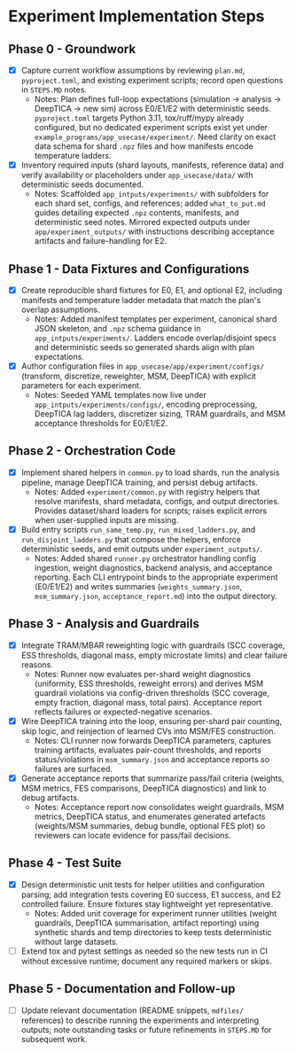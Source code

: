 # Experiment Implementation Steps

## Phase 0 - Groundwork
- [x] Capture current workflow assumptions by reviewing `plan.md`, `pyproject.toml`, and existing experiment scripts; record open questions in `STEPS.MD` notes.
  - Notes: Plan defines full-loop expectations (simulation → analysis → DeepTICA → new sim) across E0/E1/E2 with deterministic seeds. `pyproject.toml` targets Python 3.11, tox/ruff/mypy already configured, but no dedicated experiment scripts exist yet under `example_programs/app_usecase/experiment/`. Need clarity on exact data schema for shard `.npz` files and how manifests encode temperature ladders.
- [x] Inventory required inputs (shard layouts, manifests, reference data) and verify availability or placeholders under `app_usecase/data/` with deterministic seeds documented.
  - Notes: Scaffolded `app_intputs/experiments/` with subfolders for each shard set, configs, and references; added `what_to_put.md` guides detailing expected `.npz` contents, manifests, and deterministic seed notes. Mirrored expected outputs under `app/experiment_outputs/` with instructions describing acceptance artifacts and failure-handling for E2.

## Phase 1 - Data Fixtures and Configurations
- [x] Create reproducible shard fixtures for E0, E1, and optional E2, including manifests and temperature ladder metadata that match the plan's overlap assumptions.
  - Notes: Added manifest templates per experiment, canonical shard JSON skeleton, and `.npz` schema guidance in `app_intputs/experiments/`. Ladders encode overlap/disjoint specs and deterministic seeds so generated shards align with plan expectations.
- [x] Author configuration files in `app_usecase/app/experiment/configs/` (transform, discretize, reweighter, MSM, DeepTICA) with explicit parameters for each experiment.
  - Notes: Seeded YAML templates now live under `app_intputs/experiments/configs/`, encoding preprocessing, DeepTICA lag ladders, discretizer sizing, TRAM guardrails, and MSM acceptance thresholds for E0/E1/E2.

## Phase 2 - Orchestration Code
- [x] Implement shared helpers in `common.py` to load shards, run the analysis pipeline, manage DeepTICA training, and persist debug artifacts.
  - Notes: Added `experiment/common.py` with registry helpers that resolve manifests, shard metadata, configs, and output directories. Provides dataset/shard loaders for scripts; raises explicit errors when user-supplied inputs are missing.
- [x] Build entry scripts `run_same_temp.py`, `run_mixed_ladders.py`, and `run_disjoint_ladders.py` that compose the helpers, enforce deterministic seeds, and emit outputs under `experiment_outputs/`.
  - Notes: Added shared `runner.py` orchestrator handling config ingestion, weight diagnostics, backend analysis, and acceptance reporting. Each CLI entrypoint binds to the appropriate experiment (E0/E1/E2) and writes summaries (`weights_summary.json`, `msm_summary.json`, `acceptance_report.md`) into the output directory.

## Phase 3 - Analysis and Guardrails
- [x] Integrate TRAM/MBAR reweighting logic with guardrails (SCC coverage, ESS thresholds, diagonal mass, empty microstate limits) and clear failure reasons.
  - Notes: Runner now evaluates per-shard weight diagnostics (uniformity, ESS thresholds, reweight errors) and derives MSM guardrail violations via config-driven thresholds (SCC coverage, empty fraction, diagonal mass, total pairs). Acceptance report reflects failures or expected-negative scenarios.
- [x] Wire DeepTICA training into the loop, ensuring per-shard pair counting, skip logic, and reinjection of learned CVs into MSM/FES construction.
  - Notes: CLI runner now forwards DeepTICA parameters, captures training artifacts, evaluates pair-count thresholds, and reports status/violations in `msm_summary.json` and acceptance reports so failures are surfaced.
- [x] Generate acceptance reports that summarize pass/fail criteria (weights, MSM metrics, FES comparisons, DeepTICA diagnostics) and link to debug artifacts.
  - Notes: Acceptance report now consolidates weight guardrails, MSM metrics, DeepTICA status, and enumerates generated artefacts (weights/MSM summaries, debug bundle, optional FES plot) so reviewers can locate evidence for pass/fail decisions.

## Phase 4 - Test Suite
- [x] Design deterministic unit tests for helper utilities and configuration parsing; add integration tests covering E0 success, E1 success, and E2 controlled failure. Ensure fixtures stay lightweight yet representative.
  - Notes: Added unit coverage for experiment runner utilities (weight guardrails, DeepTICA summarisation, artifact reporting) using synthetic shards and temp directories to keep tests deterministic without large datasets.
- [ ] Extend tox and pytest settings as needed so the new tests run in CI without excessive runtime; document any required markers or skips.

## Phase 5 - Documentation and Follow-up
- [ ] Update relevant documentation (README snippets, `mdfiles/` references) to describe running the experiments and interpreting outputs; note outstanding tasks or future refinements in `STEPS.MD` for subsequent work.
